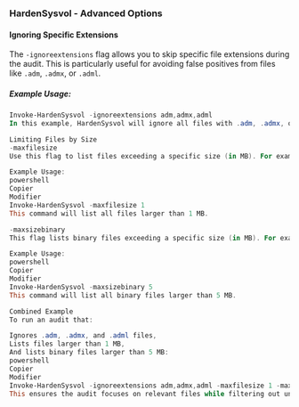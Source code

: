 ### HardenSysvol - Advanced Options

#### Ignoring Specific Extensions

The `-ignoreextensions` flag allows you to skip specific file extensions during the audit. This is particularly useful for avoiding false positives from files like `.adm`, `.admx`, or `.adml`.

##### Example Usage:

```powershell
Invoke-HardenSysvol -ignoreextensions adm,admx,adml
In this example, HardenSysvol will ignore all files with .adm, .admx, or .adml extensions.

Limiting Files by Size
-maxfilesize
Use this flag to list files exceeding a specific size (in MB). For example:

Example Usage:
powershell
Copier
Modifier
Invoke-HardenSysvol -maxfilesize 1
This command will list all files larger than 1 MB.

-maxsizebinary
This flag lists binary files exceeding a specific size (in MB). For example:

Example Usage:
powershell
Copier
Modifier
Invoke-HardenSysvol -maxsizebinary 5
This command will list all binary files larger than 5 MB.

Combined Example
To run an audit that:

Ignores .adm, .admx, and .adml files,
Lists files larger than 1 MB,
And lists binary files larger than 5 MB:
powershell
Copier
Modifier
Invoke-HardenSysvol -ignoreextensions adm,admx,adml -maxfilesize 1 -maxsizebinary 5
This ensures the audit focuses on relevant files while filtering out unnecessary or false-positive entries.
